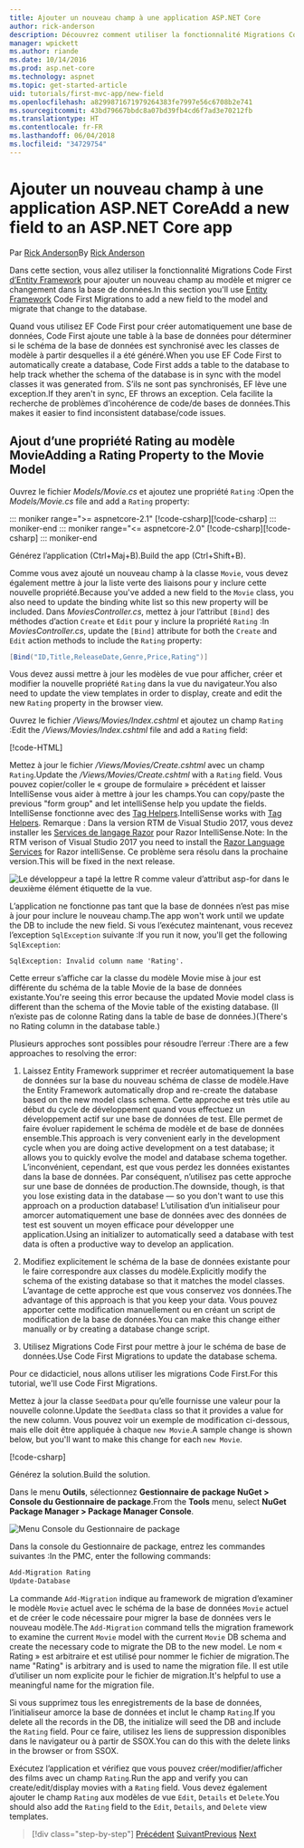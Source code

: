 ```yaml
---
title: Ajouter un nouveau champ à une application ASP.NET Core
author: rick-anderson
description: Découvrez comment utiliser la fonctionnalité Migrations Code First d’Entity Framework pour ajouter un nouveau champ à un modèle et migrer ce changement vers une base de données.
manager: wpickett
ms.author: riande
ms.date: 10/14/2016
ms.prod: asp.net-core
ms.technology: aspnet
ms.topic: get-started-article
uid: tutorials/first-mvc-app/new-field
ms.openlocfilehash: a8299871671979264383fe7997e56c6708b2e741
ms.sourcegitcommit: 43bd79667bbdc8a07bd39fb4cd6f7ad3e70212fb
ms.translationtype: HT
ms.contentlocale: fr-FR
ms.lasthandoff: 06/04/2018
ms.locfileid: "34729754"
---
```

# <a name="add-a-new-field-to-an-aspnet-core-app"></a><span data-ttu-id="0d43f-103">Ajouter un nouveau champ à une application ASP.NET Core</span><span class="sxs-lookup"><span data-stu-id="0d43f-103">Add a new field to an ASP.NET Core app</span></span>

<span data-ttu-id="0d43f-104">Par [Rick Anderson](https://twitter.com/RickAndMSFT)</span><span class="sxs-lookup"><span data-stu-id="0d43f-104">By [Rick Anderson](https://twitter.com/RickAndMSFT)</span></span>

<span data-ttu-id="0d43f-105">Dans cette section, vous allez utiliser la fonctionnalité Migrations Code First [d’Entity Framework](https://docs.microsoft.com/ef/core/get-started/aspnetcore/new-db) pour ajouter un nouveau champ au modèle et migrer ce changement dans la base de données.</span><span class="sxs-lookup"><span data-stu-id="0d43f-105">In this section you'll use [Entity Framework](https://docs.microsoft.com/ef/core/get-started/aspnetcore/new-db) Code First Migrations to add a new field to the model and migrate that change to the database.</span></span>

<span data-ttu-id="0d43f-106">Quand vous utilisez EF Code First pour créer automatiquement une base de données, Code First ajoute une table à la base de données pour déterminer si le schéma de la base de données est synchronisé avec les classes de modèle à partir desquelles il a été généré.</span><span class="sxs-lookup"><span data-stu-id="0d43f-106">When you use EF Code First to automatically create a database, Code First adds a table to the database to help track whether the schema of the database is in sync with the model classes it was generated from.</span></span> <span data-ttu-id="0d43f-107">S’ils ne sont pas synchronisés, EF lève une exception.</span><span class="sxs-lookup"><span data-stu-id="0d43f-107">If they aren't in sync, EF throws an exception.</span></span> <span data-ttu-id="0d43f-108">Cela facilite la recherche de problèmes d’incohérence de code/de bases de données.</span><span class="sxs-lookup"><span data-stu-id="0d43f-108">This makes it easier to find inconsistent database/code issues.</span></span>

## <a name="adding-a-rating-property-to-the-movie-model"></a><span data-ttu-id="0d43f-109">Ajout d’une propriété Rating au modèle Movie</span><span class="sxs-lookup"><span data-stu-id="0d43f-109">Adding a Rating Property to the Movie Model</span></span>

<span data-ttu-id="0d43f-110">Ouvrez le fichier *Models/Movie.cs* et ajoutez une propriété `Rating` :</span><span class="sxs-lookup"><span data-stu-id="0d43f-110">Open the *Models/Movie.cs* file and add a `Rating` property:</span></span>

::: moniker range=">= aspnetcore-2.1"
<span data-ttu-id="0d43f-111">[!code-csharp[](~/tutorials/first-mvc-app/start-mvc/sample/MvcMovie21/Models/MovieDateRating.cs?highlight=13&name=snippet)]</span><span class="sxs-lookup"><span data-stu-id="0d43f-111">[!code-csharp[](~/tutorials/first-mvc-app/start-mvc/sample/MvcMovie21/Models/MovieDateRating.cs?highlight=13&name=snippet)]</span></span>
::: moniker-end
::: moniker range="<= aspnetcore-2.0"
<span data-ttu-id="0d43f-112">[!code-csharp[](~/tutorials/first-mvc-app/start-mvc/sample/MvcMovie/Models/MovieDateRating.cs?highlight=11&range=7-18)]</span><span class="sxs-lookup"><span data-stu-id="0d43f-112">[!code-csharp[](~/tutorials/first-mvc-app/start-mvc/sample/MvcMovie/Models/MovieDateRating.cs?highlight=11&range=7-18)]</span></span>
::: moniker-end

<span data-ttu-id="0d43f-113">Générez l’application (Ctrl+Maj+B).</span><span class="sxs-lookup"><span data-stu-id="0d43f-113">Build the app (Ctrl+Shift+B).</span></span>

<span data-ttu-id="0d43f-114">Comme vous avez ajouté un nouveau champ à la classe `Movie`, vous devez également mettre à jour la liste verte des liaisons pour y inclure cette nouvelle propriété.</span><span class="sxs-lookup"><span data-stu-id="0d43f-114">Because you've added a new field to the `Movie` class, you also need to update the binding white list so this new property will be included.</span></span> <span data-ttu-id="0d43f-115">Dans *MoviesController.cs*, mettez à jour l’attribut `[Bind]` des méthodes d’action `Create` et `Edit` pour y inclure la propriété `Rating` :</span><span class="sxs-lookup"><span data-stu-id="0d43f-115">In *MoviesController.cs*, update the `[Bind]` attribute for both the `Create` and `Edit` action methods to include the `Rating` property:</span></span>

```csharp
[Bind("ID,Title,ReleaseDate,Genre,Price,Rating")]
   ```

<span data-ttu-id="0d43f-116">Vous devez aussi mettre à jour les modèles de vue pour afficher, créer et modifier la nouvelle propriété `Rating` dans la vue du navigateur.</span><span class="sxs-lookup"><span data-stu-id="0d43f-116">You also need to update the view templates in order to display, create and edit the new `Rating` property in the browser view.</span></span>

<span data-ttu-id="0d43f-117">Ouvrez le fichier */Views/Movies/Index.cshtml* et ajoutez un champ `Rating` :</span><span class="sxs-lookup"><span data-stu-id="0d43f-117">Edit the */Views/Movies/Index.cshtml* file and add a `Rating` field:</span></span>

[!code-HTML[](start-mvc/sample/MvcMovie/Views/Movies/IndexGenreRating.cshtml?highlight=17,39&range=24-64)]

<span data-ttu-id="0d43f-118">Mettez à jour le fichier */Views/Movies/Create.cshtml* avec un champ `Rating`.</span><span class="sxs-lookup"><span data-stu-id="0d43f-118">Update the */Views/Movies/Create.cshtml* with a `Rating` field.</span></span> <span data-ttu-id="0d43f-119">Vous pouvez copier/coller le « groupe de formulaire » précédent et laisser IntelliSense vous aider à mettre à jour les champs.</span><span class="sxs-lookup"><span data-stu-id="0d43f-119">You can copy/paste the previous "form group" and let intelliSense help you update the fields.</span></span> <span data-ttu-id="0d43f-120">IntelliSense fonctionne avec des [Tag Helpers](xref:mvc/views/tag-helpers/intro).</span><span class="sxs-lookup"><span data-stu-id="0d43f-120">IntelliSense works with [Tag Helpers](xref:mvc/views/tag-helpers/intro).</span></span> <span data-ttu-id="0d43f-121">Remarque : Dans la version RTM de Visual Studio 2017, vous devez installer les [Services de langage Razor](https://marketplace.visualstudio.com/items?itemName=ms-madsk.RazorLanguageServices) pour Razor IntelliSense.</span><span class="sxs-lookup"><span data-stu-id="0d43f-121">Note: In the RTM verison of Visual Studio 2017 you need to install the [Razor Language Services](https://marketplace.visualstudio.com/items?itemName=ms-madsk.RazorLanguageServices) for Razor intelliSense.</span></span> <span data-ttu-id="0d43f-122">Ce problème sera résolu dans la prochaine version.</span><span class="sxs-lookup"><span data-stu-id="0d43f-122">This will be fixed in the next release.</span></span>

![Le développeur a tapé la lettre R comme valeur d’attribut asp-for dans le deuxième élément étiquette de la vue.](new-field/_static/cr.png)

<span data-ttu-id="0d43f-126">L’application ne fonctionne pas tant que la base de données n’est pas mise à jour pour inclure le nouveau champ.</span><span class="sxs-lookup"><span data-stu-id="0d43f-126">The app won't work until we update the DB to include the new field.</span></span> <span data-ttu-id="0d43f-127">Si vous l’exécutez maintenant, vous recevez l’exception `SqlException` suivante :</span><span class="sxs-lookup"><span data-stu-id="0d43f-127">If you run it now, you'll get the following `SqlException`:</span></span>

`SqlException: Invalid column name 'Rating'.`

<span data-ttu-id="0d43f-128">Cette erreur s’affiche car la classe du modèle Movie mise à jour est différente du schéma de la table Movie de la base de données existante.</span><span class="sxs-lookup"><span data-stu-id="0d43f-128">You're seeing this error because the updated Movie model class is different than the schema of the Movie table of the existing database.</span></span> <span data-ttu-id="0d43f-129">(Il n’existe pas de colonne Rating dans la table de base de données.)</span><span class="sxs-lookup"><span data-stu-id="0d43f-129">(There's no Rating column in the database table.)</span></span>

<span data-ttu-id="0d43f-130">Plusieurs approches sont possibles pour résoudre l’erreur :</span><span class="sxs-lookup"><span data-stu-id="0d43f-130">There are a few approaches to resolving the error:</span></span>

1. <span data-ttu-id="0d43f-131">Laissez Entity Framework supprimer et recréer automatiquement la base de données sur la base du nouveau schéma de classe de modèle.</span><span class="sxs-lookup"><span data-stu-id="0d43f-131">Have the Entity Framework automatically drop and re-create the database based on the new model class schema.</span></span> <span data-ttu-id="0d43f-132">Cette approche est très utile au début du cycle de développement quand vous effectuez un développement actif sur une base de données de test. Elle permet de faire évoluer rapidement le schéma de modèle et de base de données ensemble.</span><span class="sxs-lookup"><span data-stu-id="0d43f-132">This approach is very convenient early in the development cycle when you are doing active development on a test database; it allows you to quickly evolve the model and database schema together.</span></span> <span data-ttu-id="0d43f-133">L’inconvénient, cependant, est que vous perdez les données existantes dans la base de données. Par conséquent, n’utilisez pas cette approche sur une base de données de production.</span><span class="sxs-lookup"><span data-stu-id="0d43f-133">The downside, though, is that you lose existing data in the database — so you don't want to use this approach on a production database!</span></span> <span data-ttu-id="0d43f-134">L’utilisation d’un initialiseur pour amorcer automatiquement une base de données avec des données de test est souvent un moyen efficace pour développer une application.</span><span class="sxs-lookup"><span data-stu-id="0d43f-134">Using an initializer to automatically seed a database with test data is often a productive way to develop an application.</span></span>

2. <span data-ttu-id="0d43f-135">Modifiez explicitement le schéma de la base de données existante pour le faire correspondre aux classes du modèle.</span><span class="sxs-lookup"><span data-stu-id="0d43f-135">Explicitly modify the schema of the existing database so that it matches the model classes.</span></span> <span data-ttu-id="0d43f-136">L’avantage de cette approche est que vous conservez vos données.</span><span class="sxs-lookup"><span data-stu-id="0d43f-136">The advantage of this approach is that you keep your data.</span></span> <span data-ttu-id="0d43f-137">Vous pouvez apporter cette modification manuellement ou en créant un script de modification de la base de données.</span><span class="sxs-lookup"><span data-stu-id="0d43f-137">You can make this change either manually or by creating a database change script.</span></span>

3. <span data-ttu-id="0d43f-138">Utilisez Migrations Code First pour mettre à jour le schéma de base de données.</span><span class="sxs-lookup"><span data-stu-id="0d43f-138">Use Code First Migrations to update the database schema.</span></span>

<span data-ttu-id="0d43f-139">Pour ce didacticiel, nous allons utiliser les migrations Code First.</span><span class="sxs-lookup"><span data-stu-id="0d43f-139">For this tutorial, we'll use Code First Migrations.</span></span>

<span data-ttu-id="0d43f-140">Mettez à jour la classe `SeedData` pour qu’elle fournisse une valeur pour la nouvelle colonne.</span><span class="sxs-lookup"><span data-stu-id="0d43f-140">Update the `SeedData` class so that it provides a value for the new column.</span></span> <span data-ttu-id="0d43f-141">Vous pouvez voir un exemple de modification ci-dessous, mais elle doit être appliquée à chaque `new Movie`.</span><span class="sxs-lookup"><span data-stu-id="0d43f-141">A sample change is shown below, but you'll want to make this change for each `new Movie`.</span></span>

[!code-csharp[](start-mvc/sample/MvcMovie/Models/SeedDataRating.cs?name=snippet1&highlight=6)]

<span data-ttu-id="0d43f-142">Générez la solution.</span><span class="sxs-lookup"><span data-stu-id="0d43f-142">Build the solution.</span></span>

<span data-ttu-id="0d43f-143">Dans le menu **Outils**, sélectionnez **Gestionnaire de package NuGet > Console du Gestionnaire de package**.</span><span class="sxs-lookup"><span data-stu-id="0d43f-143">From the **Tools** menu, select **NuGet Package Manager > Package Manager Console**.</span></span>

  ![Menu Console du Gestionnaire de package](adding-model/_static/pmc.png)

<span data-ttu-id="0d43f-145">Dans la console du Gestionnaire de package, entrez les commandes suivantes :</span><span class="sxs-lookup"><span data-stu-id="0d43f-145">In the PMC, enter the following commands:</span></span>

```powershell
Add-Migration Rating
Update-Database
```

<span data-ttu-id="0d43f-146">La commande `Add-Migration` indique au framework de migration d’examiner le modèle `Movie` actuel avec le schéma de la base de données `Movie` actuel et de créer le code nécessaire pour migrer la base de données vers le nouveau modèle.</span><span class="sxs-lookup"><span data-stu-id="0d43f-146">The `Add-Migration` command tells the migration framework to examine the current `Movie` model with the current `Movie` DB schema and create the necessary code to migrate the DB to the new model.</span></span> <span data-ttu-id="0d43f-147">Le nom « Rating » est arbitraire et est utilisé pour nommer le fichier de migration.</span><span class="sxs-lookup"><span data-stu-id="0d43f-147">The name "Rating" is arbitrary and is used to name the migration file.</span></span> <span data-ttu-id="0d43f-148">Il est utile d’utiliser un nom explicite pour le fichier de migration.</span><span class="sxs-lookup"><span data-stu-id="0d43f-148">It's helpful to use a meaningful name for the migration file.</span></span>

<span data-ttu-id="0d43f-149">Si vous supprimez tous les enregistrements de la base de données, l’initialiseur amorce la base de données et inclut le champ `Rating`.</span><span class="sxs-lookup"><span data-stu-id="0d43f-149">If you delete all the records in the DB, the initialize will seed the DB and include the `Rating` field.</span></span> <span data-ttu-id="0d43f-150">Pour ce faire, utilisez les liens de suppression disponibles dans le navigateur ou à partir de SSOX.</span><span class="sxs-lookup"><span data-stu-id="0d43f-150">You can do this with the delete links in the browser or from SSOX.</span></span>

<span data-ttu-id="0d43f-151">Exécutez l’application et vérifiez que vous pouvez créer/modifier/afficher des films avec un champ `Rating`.</span><span class="sxs-lookup"><span data-stu-id="0d43f-151">Run the app and verify you can create/edit/display movies with a `Rating` field.</span></span> <span data-ttu-id="0d43f-152">Vous devez également ajouter le champ `Rating` aux modèles de vue `Edit`, `Details` et `Delete`.</span><span class="sxs-lookup"><span data-stu-id="0d43f-152">You should also add the `Rating` field to the `Edit`, `Details`, and `Delete` view templates.</span></span>

> [!div class="step-by-step"]
> <span data-ttu-id="0d43f-153">[Précédent](search.md)
> [Suivant](validation.md)</span><span class="sxs-lookup"><span data-stu-id="0d43f-153">[Previous](search.md)
[Next](validation.md)</span></span>  
